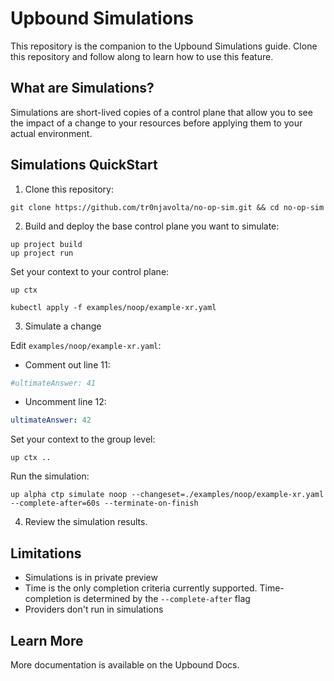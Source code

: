# Upbound Simulations

This repository is the companion to the Upbound Simulations guide. Clone this
repository and follow along to learn how to use this feature.

## What are Simulations?

Simulations are short-lived copies of a control plane that allow you to see the
impact of a change to your resources before applying them to your actual
environment.

## Simulations QuickStart

1. Clone this repository:

```shell
git clone https://github.com/tr0njavolta/no-op-sim.git && cd no-op-sim
```

2. Build and deploy the base control plane you want to simulate:

```
up project build
up project run
```

Set your context to your control plane:

```
up ctx
```

```
kubectl apply -f examples/noop/example-xr.yaml
```

3. Simulate a change

Edit `examples/noop/example-xr.yaml`:

  * Comment out line 11:

  ```yaml
  #ultimateAnswer: 41
  ```

  * Uncomment line 12:

  ```yaml
  ultimateAnswer: 42
  ```

Set your context to the group level:

```
up ctx ..
```

Run the simulation:

```shell
up alpha ctp simulate noop --changeset=./examples/noop/example-xr.yaml --complete-after=60s --terminate-on-finish
```

4. Review the simulation results.


## Limitations

- Simulations is in private preview
- Time is the only completion criteria currently supported. Time-completion is
  determined by the `--complete-after` flag
- Providers don't run in simulations

## Learn More

More documentation is available on the Upbound Docs.
